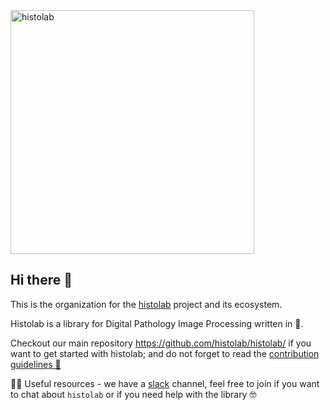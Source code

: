 <img width="390" alt="histolab" src="https://user-images.githubusercontent.com/4196091/84828232-048fcc00-b026-11ea-8caa-5c14bb8565bd.png">

## Hi there 👋

This is the organization for the [histolab](https://github.com/histolab/histolab/) project and its ecosystem.

Histolab is a library for Digital Pathology Image Processing written in 🐍.

Checkout our main repository https://github.com/histolab/histolab/ if you want to get started with histolab; and do not forget to read the [contribution guidelines 🌈](https://github.com/histolab/histolab/blob/master/CONTRIBUTING.md)

👩‍💻 Useful resources - we have a [slack](https://communityinviter.com/apps/histolab/histolab) channel, feel free to join if you want to chat about `histolab` or if you need help with the library 🤓
